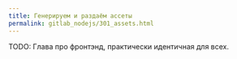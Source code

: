 ```yaml
---
title: Генерируем и раздаём ассеты
permalink: gitlab_nodejs/301_assets.html
---
```


TODO: Глава про фронтэнд, практически идентичная для всех.

<div id="go-forth-button">
    <go-forth url="201_build.html" label="Сборка образа" framework="{{ page.label_framework }}" ci="{{ page.label_ci }}" guide-code="{{ page.guide_code }}" base-url="{{ site.baseurl }}"></go-forth>
</div>
